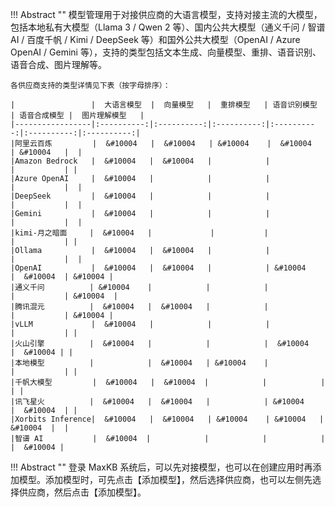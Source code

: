 !!! Abstract ""
    模型管理用于对接供应商的大语言模型，支持对接主流的大模型，包括本地私有大模型（Llama 3 / Qwen 2 等）、国内公共大模型（通义千问 / 智谱 AI / 百度千帆 / Kimi / DeepSeek 等）和国外公共大模型（OpenAI / Azure OpenAI / Gemini 等），支持的类型包括文本生成、向量模型、重排、语音识别、语音合成、图片理解等。
    
    各供应商支持的类型详情见下表（按字母排序）：

    |                 |  大语言模型  |  向量模型   |  重排模型   | 语音识别模型 | 语音合成模型 |  图片理解模型   | 
    |-----------------|:----------:|:----------:|:----------:|:----------:|:----------:|:----------:|
    |阿里云百炼         |  &#10004   |  &#10004   | &#10004    |  &#10004   | &#10004   |  |           
    |Amazon Bedrock   |  &#10004   |  &#10004   |            |            |           | |
    |Azure OpenAI     |  &#10004   |            |            |            |           |  |
    |DeepSeek         |  &#10004   |            |            |            |           |  |
    |Gemini           |  &#10004   |            |            |            |           |  |
    |kimi-月之暗面     |  &#10004   |             |           |            |           | |
    |Ollama           |  &#10004   |  &#10004   |            |            |           |  |
    |OpenAI           |  &#10004   |  &#10004   |            | &#10004    |  &#10004  | &#10004 |
    |通义千问          | &#10004    |            |            |            |           | &#10004  |
    |腾讯混元          |  &#10004   |  &#10004   |            |            |           | &#10004 |
    |vLLM             |  &#10004   |            |            |            |           | |
    |火山引擎          |  &#10004   |            |            |  &#10004   |  &#10004 | |
    |本地模型          |            |  &#10004   | &#10004    |            |           | |
    |千帆大模型         |  &#10004   |  &#10004  |            |            |           | |
    |讯飞星火          |  &#10004   |  &#10004   |            | &#10004    |  &#10004  | |
    |Xorbits Inference|  &#10004   |  &#10004   | &#10004    | &#10004   |   &#10004  |  |
    |智谱 AI           |  &#10004  |            |            |            |           |  &#10004 |

!!! Abstract ""
    登录 MaxKB 系统后，可以先对接模型，也可以在创建应用时再添加模型。添加模型时，可先点击【添加模型】，然后选择供应商，也可以左侧先选择供应商，然后点击【添加模型】。

